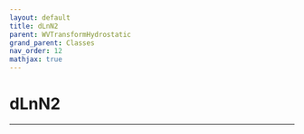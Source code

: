```yaml
---
layout: default
title: dLnN2
parent: WVTransformHydrostatic
grand_parent: Classes
nav_order: 12
mathjax: true
---
```


#  dLnN2




---

